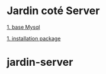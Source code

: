 # Jardin coté Server

[1. base Mysql](./doc/mysql.md)

[1. installation package](./doc/install.md)
# jardin-server
